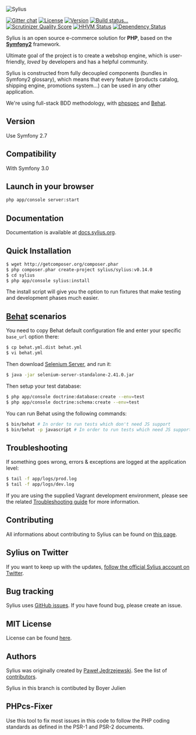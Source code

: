 ![Sylius](https://dl.dropboxusercontent.com/u/46579820/sylius-logo.jpg)

[![Gitter chat](https://badges.gitter.im/Sylius/Sylius.png)](https://gitter.im/Sylius/Sylius)
[![License](https://img.shields.io/packagist/l/Sylius/Sylius.svg)](https://packagist.org/packages/sylius/sylius)
[![Version](https://img.shields.io/packagist/v/Sylius/Sylius.svg)](https://packagist.org/packages/sylius/sylius)
[![Build status...](https://img.shields.io/travis/Sylius/Sylius/master.svg)](http://travis-ci.org/Sylius/Sylius)
[![Scrutinizer Quality Score](https://img.shields.io/scrutinizer/g/Sylius/Sylius.svg)](https://scrutinizer-ci.com/g/Sylius/Sylius/)
[![HHVM Status](https://img.shields.io/hhvm/Sylius/Sylius.svg)](http://hhvm.h4cc.de/package/sylius/sylius)
[![Dependency Status](https://www.versioneye.com/php/sylius:sylius/0.13.0/badge.svg)](https://www.versioneye.com/php/sylius:sylius/0.13.0)

Sylius is an open source e-commerce solution for **PHP**, based on the [**Symfony2**](http://symfony.com) framework.

Ultimate goal of the project is to create a webshop engine, which is user-friendly, *loved* by developers and has a helpful community.

Sylius is constructed from fully decoupled components (bundles in Symfony2 glossary), which means that every feature (products catalog, shipping engine, promotions system...) can be used in any other application. 

We're using full-stack BDD methodology, with [phpspec](http://phpspec.net) and [Behat](http://behat.org).

Version
-------------

Use Symfony 2.7


Compatibility
-------------

With Symfony 3.0


Launch in your browser
-------------

```bash
php app/console server:start
```

Documentation
-------------

Documentation is available at [docs.sylius.org](http://docs.sylius.org).

Quick Installation
------------------

```bash
$ wget http://getcomposer.org/composer.phar
$ php composer.phar create-project sylius/sylius:v0.14.0
$ cd sylius
$ php app/console sylius:install
```

The install script will give you the option to run fixtures that make testing and development phases much easier.

[Behat](http://behat.org) scenarios
-----------------------------------

You need to copy Behat default configuration file and enter your specific ``base_url``
option there:

```bash
$ cp behat.yml.dist behat.yml
$ vi behat.yml
```

Then download [Selenium Server](http://seleniumhq.org/download/), and run it:

```bash
$ java -jar selenium-server-standalone-2.41.0.jar
```

Then setup your test database:

```bash
$ php app/console doctrine:database:create --env=test
$ php app/console doctrine:schema:create --env=test
```

You can run Behat using the following commands:

```bash
$ bin/behat # In order to run tests which don't need JS support
$ bin/behat -p javascript # In order to run tests which need JS support
```

Troubleshooting
---------------

If something goes wrong, errors & exceptions are logged at the application level:

```bash
$ tail -f app/logs/prod.log
$ tail -f app/logs/dev.log
```

If you are using the supplied Vagrant development environment, please see the related [Troubleshooting guide](vagrant/README.md#Troubleshooting) for more information.

Contributing
------------

All informations about contributing to Sylius can be found on [this page](http://docs.sylius.org/en/latest/contributing/index.html).

Sylius on Twitter
-----------------

If you want to keep up with the updates, [follow the official Sylius account on Twitter](http://twitter.com/Sylius).

Bug tracking
------------

Sylius uses [GitHub issues](https://github.com/Sylius/Sylius/issues).
If you have found bug, please create an issue.

MIT License
-----------

License can be found [here](https://github.com/Sylius/Sylius/blob/master/LICENSE).

Authors
-------

Sylius was originally created by [Paweł Jędrzejewski](http://pjedrzejewski.com).
See the list of [contributors](https://github.com/Sylius/Sylius/contributors).

Sylius in this branch is contibuted by Boyer Julien

PHPcs-Fixer
-------------

Use this tool to fix most issues in this code to follow the PHP coding standards as defined in the PSR-1 and PSR-2 documents.